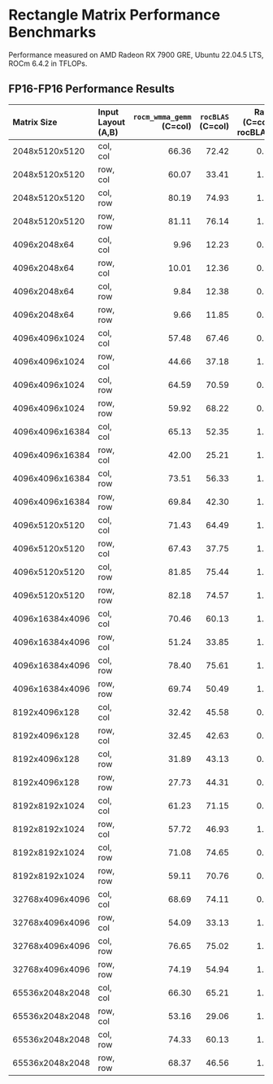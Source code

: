 # Rectangle Matrix Performance Benchmarks

Performance measured on AMD Radeon RX 7900 GRE, Ubuntu 22.04.5 LTS, ROCm 6.4.2 in TFLOPs.

## FP16-FP16 Performance Results

| Matrix Size    | Input Layout (A,B) | `rocm_wmma_gemm`<br>(C=col) | `rocBLAS`<br>(C=col) | Ratio<br>(C=col / rocBLAS) | `rocm_wmma_gemm`<br>(C=row) | Ratio<br>(C=row / rocBLAS) |
|:---------------|:-------------------|---------------------------:|--------------------:|--------------------------:|---------------------------:|--------------------------:|
| 2048x5120x5120 | col, col |                      66.36 |               72.42 |                      0.92 |                      68.30 |                      0.94 |
| 2048x5120x5120 | row, col |                      60.07 |               33.41 |                      1.80 |                      61.95 |                      1.85 |
| 2048x5120x5120 | col, row |                      80.19 |               74.93 |                      1.07 |                      83.57 |                      1.12 |
| 2048x5120x5120 | row, row |                      81.11 |               76.14 |                      1.07 |                      82.82 |                      1.09 |
| 4096x2048x64 | col, col |                       9.96 |               12.23 |                      0.81 |                      10.65 |                      0.87 |
| 4096x2048x64 | row, col |                      10.01 |               12.36 |                      0.81 |                      10.42 |                      0.84 |
| 4096x2048x64 | col, row |                       9.84 |               12.38 |                      0.80 |                      11.17 |                      0.90 |
| 4096x2048x64 | row, row |                       9.66 |               11.85 |                      0.82 |                      11.99 |                      1.01 |
| 4096x4096x1024 | col, col |                      57.48 |               67.46 |                      0.85 |                      62.50 |                      0.93 |
| 4096x4096x1024 | row, col |                      44.66 |               37.18 |                      1.20 |                      46.82 |                      1.26 |
| 4096x4096x1024 | col, row |                      64.59 |               70.59 |                      0.92 |                      67.78 |                      0.96 |
| 4096x4096x1024 | row, row |                      59.92 |               68.22 |                      0.88 |                      67.85 |                      0.99 |
| 4096x4096x16384 | col, col |                      65.13 |               52.35 |                      1.24 |                      66.04 |                      1.26 |
| 4096x4096x16384 | row, col |                      42.00 |               25.21 |                      1.67 |                      41.66 |                      1.65 |
| 4096x4096x16384 | col, row |                      73.51 |               56.33 |                      1.31 |                      73.94 |                      1.31 |
| 4096x4096x16384 | row, row |                      69.84 |               42.30 |                      1.65 |                      71.23 |                      1.68 |
| 4096x5120x5120 | col, col |                      71.43 |               64.49 |                      1.11 |                      72.46 |                      1.12 |
| 4096x5120x5120 | row, col |                      67.43 |               37.75 |                      1.79 |                      70.67 |                      1.87 |
| 4096x5120x5120 | col, row |                      81.85 |               75.44 |                      1.08 |                      85.37 |                      1.13 |
| 4096x5120x5120 | row, row |                      82.18 |               74.57 |                      1.10 |                      84.37 |                      1.13 |
| 4096x16384x4096 | col, col |                      70.46 |               60.13 |                      1.17 |                      73.87 |                      1.23 |
| 4096x16384x4096 | row, col |                      51.24 |               33.85 |                      1.51 |                      51.58 |                      1.52 |
| 4096x16384x4096 | col, row |                      78.40 |               75.61 |                      1.04 |                      79.62 |                      1.05 |
| 4096x16384x4096 | row, row |                      69.74 |               50.49 |                      1.38 |                      73.51 |                      1.46 |
| 8192x4096x128 | col, col |                      32.42 |               45.58 |                      0.71 |                      38.29 |                      0.84 |
| 8192x4096x128 | row, col |                      32.45 |               42.63 |                      0.76 |                      39.33 |                      0.92 |
| 8192x4096x128 | col, row |                      31.89 |               43.13 |                      0.74 |                      40.31 |                      0.93 |
| 8192x4096x128 | row, row |                      27.73 |               44.31 |                      0.63 |                      42.49 |                      0.96 |
| 8192x8192x1024 | col, col |                      61.23 |               71.15 |                      0.86 |                      67.32 |                      0.95 |
| 8192x8192x1024 | row, col |                      57.72 |               46.93 |                      1.23 |                      60.28 |                      1.28 |
| 8192x8192x1024 | col, row |                      71.08 |               74.65 |                      0.95 |                      75.80 |                      1.02 |
| 8192x8192x1024 | row, row |                      59.11 |               70.76 |                      0.84 |                      74.82 |                      1.06 |
| 32768x4096x4096 | col, col |                      68.69 |               74.11 |                      0.93 |                      68.79 |                      0.93 |
| 32768x4096x4096 | row, col |                      54.09 |               33.13 |                      1.63 |                      52.84 |                      1.60 |
| 32768x4096x4096 | col, row |                      76.65 |               75.02 |                      1.02 |                      78.26 |                      1.04 |
| 32768x4096x4096 | row, row |                      74.19 |               54.94 |                      1.35 |                      78.00 |                      1.42 |
| 65536x2048x2048 | col, col |                      66.30 |               65.21 |                      1.02 |                      68.30 |                      1.05 |
| 65536x2048x2048 | row, col |                      53.16 |               29.06 |                      1.83 |                      53.44 |                      1.84 |
| 65536x2048x2048 | col, row |                      74.33 |               60.13 |                      1.24 |                      77.89 |                      1.30 |
| 65536x2048x2048 | row, row |                      68.37 |               46.56 |                      1.47 |                      74.84 |                      1.61 |